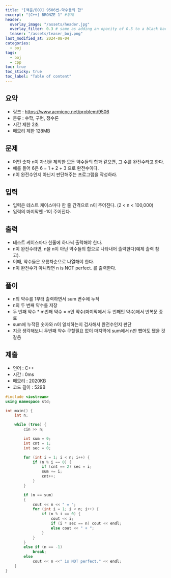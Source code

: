 ```yaml
---
title: "[백준/BOJ] 9506번-약수들의 합"
excerpt: "[C++] BRONZE 1" #부제
header:
  overlay_image: "/assets/header.jpg"
  overlay_filter: 0.3 # same as adding an opacity of 0.5 to a black background
  teaser: "/assets/teaser_boj.png"
last_modified_at: 2024-08-04
categories:
  - boj
tags:
  - boj
  - cpp
toc: true
toc_sticky: true
toc_label: "Table of content"
---
```

## 요약
* 링크 : <https://www.acmicpc.net/problem/9506>
* 분류 : 수학, 구현, 정수론
* 시간 제한 2초
* 메모리 제한 128MB

## 문제
* 어떤 숫자 n이 자신을 제외한 모든 약수들의 합과 같으면, 그 수를 완전수라고 한다.
* 예를 들어 6은 6 = 1 + 2 + 3 으로 완전수이다.
* n이 완전수인지 아닌지 판단해주는 프로그램을 작성하라.

## 입력
* 입력은 테스트 케이스마다 한 줄 간격으로 n이 주어진다. (2 < n < 100,000)
* 입력의 마지막엔 -1이 주어진다.

## 출력
* 테스트 케이스마다 한줄에 하나씩 출력해야 한다.
* n이 완전수라면, n을 n이 아닌 약수들의 합으로 나타내어 출력한다(예제 출력 참고).
* 이때, 약수들은 오름차순으로 나열해야 한다.
* n이 완전수가 아니라면 n is NOT perfect. 를 출력한다.

## 풀이
* n의 약수를 1부터 출력하면서 sum 변수에 누적
* n의 두 번째 약수를 저장
* 두 번째 약수 * m번째 약수 = n인 약수(마지막에서 두 번째인 약수)에서 반복문 종료
* sum에 누적된 숫자와 n이 일치하는지 검사해서 완전수인지 판단
* 지금 생각해보니 두번째 약수 구할필요 없이 마지막에 sum에서 n만 뺐어도 됐을 것 같음

## 제출
* 언어 : C++
* 시간 : 0ms
* 메모리 : 2020KB
* 코드 길이 : 529B

```cpp
#include <iostream>
using namespace std;

int main() {
	int n;

	while (true) {
		cin >> n;

		int sum = 0;
		int cnt = 1;
		int sec = 0;

		for (int i = 1; i < n; i++) {
			if (n % i == 0) {
				if (cnt == 2) sec = i;
				sum += i;
				cnt++;
			}
		}

		if (n == sum)
		{
			cout << n << " = ";
			for (int i = 1; i < n; i++) {
				if (n % i == 0) {
					cout << i;
					if (i * sec == n) cout << endl;
					else cout << " + ";
				}
			}
		}
		else if (n == -1)
			break;
		else
			cout << n <<" is NOT perfect." << endl;
	}
}
```

<!--
왼쪽 정렬 (Default).
{: .text-left}
중앙 정렬
{: .text-center}
오른쪽 정렬
{: .text-right}

마크다운은 줄바꿈을 인식하지 않는다.

줄바꿈을 하기 위해서는 라인 끝에 스페이스를 2번 표기해야 한다.

여러가지 강조 표시 
(기울이기) *single asterisks*, _single underscores_, (굵은글씨) **double asterisks**, __double underscores__, (삭선) ~~cancelline~~

글머리 달기 # 문자 사용
# This is a H1
## This is a H2
### This is a H3

인용문 (단계별 깊이) > 블럭 인용 문자를 사용
ex)
> This is a first blockqute.
>> This is a second blockqute.
>>> This is a third blockqute.

줄바꿈 특수문자 (검은원, 흰색원, 검은네모순서 줄바꿈 특수문자로 출력됨, * 말고 +, -로 써도됨)
* 과자
  * 라면
    * 사탕

코드 인용

일반 코드
```
function test() {
  console.log("notice the blank line before this function?");
}
```
언어별 하이라이트 적용 코드
(루비)
```ruby
require 'redcarpet'
markdown = Redcarpet.new("Hello World!")
puts markdown.to_html
```
(C)
```c
int main() {
  int y = SOME_MACRO_REFERENCE;
  int x = 5 + 6;
  cout << "Hello World! " << x << std::endl();
}
```

(C++)
```cpp
int main() {
  int y = SOME_MACRO_REFERENCE;
  int x = 5 + 6;
  cout << "Hello World! " << x << std::endl();
}
```

(Python)
```python
s = "Python syntax highlighting"
print s
```

수평선 만들기 (아무거나 다됨)
* * *
***
*****
- - -
---------------------------------------

링크
- 링크 표시법 : [Title](link)
ex)
[Google 페이지 링크](https://google.com)
문장 : Google 페이지 링크, 실제 하이퍼링크 : https://google.com로 출력

- 주소 직접 표시법
ex)
<https://google.com>
링크에 하이퍼링크된 후 출력

이미지 삽입
ex)
![](https://devinlife.com/assets/images/bio-photo-keyboard-small.jpg)

이미지 정렬
-가운데 정렬
![](https://devinlife.com/assets/images/bio-photo-keyboard-small.jpg){: .align-center}

표만들기
- 내용 가운데 정렬
| 항목 | 가격 | 개수 |
|:---:|:----:|:----|
| 라면 | 800원 | 10개 |
| 과자 | 900원 | 20개 |

- 내용 좌측/중앙/우측 정렬
| 항목 | 가격 | 개수 |
|:----|:----:|----:|
| 라면 | 800원 | 10개 |
| 과자 | 900원 | 20개 |

-->